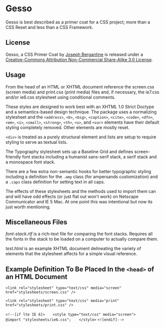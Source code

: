 Gesso
=====

Gesso is best described as a primer coat for a CSS project; more than a CSS Reset and less than a CSS Framework.

License
-------

Gesso, a CSS Primer Coat by [Joseph Bergantine](http://joebergantine.com/) is released under a [Creative-Commons Attribution Non-Commercial Share-Alike 3.0 License](http://creativecommons.org/licenses/by-sa/3.0/us/).

Usage
----- 

From the head of an HTML or XHTML document reference the screen.css (screen media) and print.css (print media) files and, if necessary, the ie7.css and/or ie6.css stylesheet using conditional comments. 

These styles are designed to work best with an XHTML 1.0 Strict Doctype and a semantics-based design technique. The package uses a normalizing stylesheet and the `<address>`, `<b>`, `<big>`, `<caption>`, `<cite>`, `<code>`, `<dfn>`, `<em>`, `<i>`, `<small>`, `<strong>`, `<th>`, `<u>`, and `<var>` elements have their default styling completely removed. Other elements are mostly reset.

`<div>` is treated as a purely structural element and lists are setup to require styling to serve as textual lists.

The Typography stylesheet sets up a Baseline Grid and defines screen-friendly font stacks including a humanist sans-serif stack, a serif stack and a monospace font stack.

There are a few extra non-semantic hooks for better typographic styling including a definition for the `.amp` class (for ampersands customization) and a `.caps` class definition for setting text in all caps.

The effects of these stylesheets and the methods used to import them can and will have odd effects (or just flat out won't work) on Netscape Communicator and IE 5 Mac. At one point this was intentional but now its just worth mentioning.

Miscellaneous Files
-------------------

*font-stack.rtf* is a rich-text file for comparing the font stacks. Requires all the fonts in the stack to be loaded on a computer to actually compare them.

*test.html* is an example XHTML document delineating the variety of elements that the stylesheet affects for a simple visual reference. 

Example Definition To Be Placed In the `<head>` of an HTML Document
-------------------------------------------------------------------

`<link rel="stylesheet" type="text/css" media="screen" href="stylesheets/screen.css" />`

`<link rel="stylesheet" type="text/css" media="print" href="stylesheets/print.css" />`

`<!--[if lte IE 6]>`
`	<style type="text/css" media="screen">`
`		@import "stylesheets/ie6.css";`
`	</style>`
`<![endif]-->`
